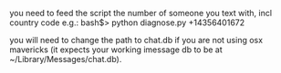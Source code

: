 you need to feed the script the number of someone you text with, incl country code e.g.:
bash$> python diagnose.py +14356401672

you will need to change the path to chat.db if you are not using osx mavericks
 (it expects your working imessage db to be at ~/Library/Messages/chat.db).
